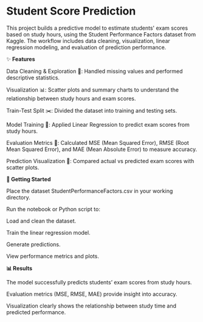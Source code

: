 # **Student Score Prediction**

This project builds a predictive model to estimate students' exam scores based on study hours, using the Student Performance Factors dataset from Kaggle. The workflow includes data cleaning, visualization, linear regression modeling, and evaluation of prediction performance.

✨ **Features**

Data Cleaning & Exploration 📂: Handled missing values and performed descriptive statistics.

Visualization 📊: Scatter plots and summary charts to understand the relationship between study hours and exam scores.

Train-Test Split ✂️: Divided the dataset into training and testing sets.

Model Training 🤖: Applied Linear Regression to predict exam scores from study hours.

Evaluation Metrics 📏: Calculated MSE (Mean Squared Error), RMSE (Root Mean Squared Error), and MAE (Mean Absolute Error) to measure accuracy.

Prediction Visualization 🎨: Compared actual vs predicted exam scores with scatter plots.

**🚀 Getting Started**

Place the dataset StudentPerformanceFactors.csv in your working directory.

Run the notebook or Python script to:

Load and clean the dataset.

Train the linear regression model.

Generate predictions.

View performance metrics and plots.

**📊 Results**

The model successfully predicts students’ exam scores from study hours.

Evaluation metrics (MSE, RMSE, MAE) provide insight into accuracy.

Visualization clearly shows the relationship between study time and predicted performance.
